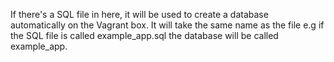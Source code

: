 If there's a SQL file in here, it will be used to create a database automatically on the Vagrant box. It will take the same name as the file e.g if the SQL file is called example_app.sql the database will be called example_app.